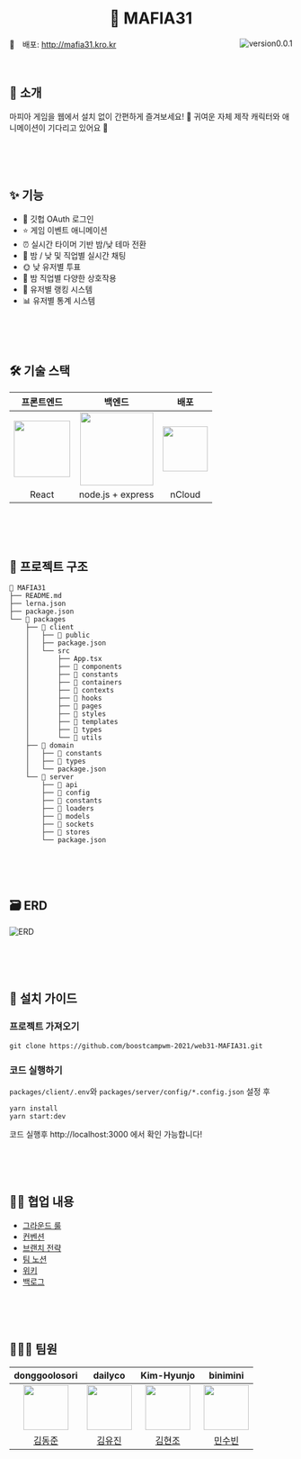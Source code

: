 <h1 align="center">
	🔫 MAFIA31
</h1>
<img src="https://img.shields.io/badge/version-v0.0.1-blue" alt="version0.0.1" align='right'/>

🔗 배포: <http://mafia31.kro.kr>

<br/>

## 👋 소개

마피아 게임을 웹에서 설치 없이 간편하게 즐겨보세요! 🔫
귀여운 자체 제작 캐릭터와 애니메이션이 기다리고 있어요 💜

<br/><br/><br/>

## ✨ 기능

- 👤 깃헙 OAuth 로그인
- ⭐ 게임 이벤트 애니메이션
- ⏰ 실시간 타이머 기반 밤/낮 테마 전환
- 💬 밤 / 낮 및 직업별 실시간 채팅
- 🌞 낮 유저별 투표
- 🌝 밤 직업별 다양한 상호작용
- 🥇 유저별 랭킹 시스템
- 📊 유저별 통계 시스템

<br/><br/><br/>

## 🛠 기술 스택

|                                                      **프론트엔드**                                                       |                                         **백엔드**                                          |                                    **배포**                                    |
| :-----------------------------------------------------------------------------------------------------------------------: | :-----------------------------------------------------------------------------------------: | :----------------------------------------------------------------------------: |
| <img src="https://upload.wikimedia.org/wikipedia/commons/thumb/a/a7/React-icon.svg/512px-React-icon.svg.png" width="100"> | <img src="https://nodejs.org/static/images/logos/nodejs-new-pantone-black.svg" width="130"> | <img src="https://t1.daumcdn.net/cfile/tistory/21227C3459016C9518" width="80"> |
|                                                           React                                                           |                                      node.js + express                                      |                                     nCloud                                     |

<br/><br/><br/>

## 📂 프로젝트 구조

```
📁 MAFIA31
├── README.md
├── lerna.json
├── package.json
└── 📁 packages
    ├── 📁 client
    │   ├── 📁 public
    │   ├── package.json
    │   └── src
    │       ├── App.tsx
    │       ├── 📁 components
    │       ├── 📁 constants
    │       ├── 📁 containers
    │       ├── 📁 contexts
    │       ├── 📁 hooks
    │       ├── 📁 pages
    │       ├── 📁 styles
    │       ├── 📁 templates
    │       ├── 📁 types
    │       └── 📁 utils
    ├── 📁 domain
    │   ├── 📁 constants
    │   ├── 📁 types
    │   └── package.json
    └── 📁 server
        ├── 📁 api
        ├── 📁 config
        ├── 📁 constants
        ├── 📁 loaders
        ├── 📁 models
        ├── 📁 sockets
        ├── 📁 stores
        └── package.json

```

<br/><br/><br/>

## 🗃 ERD

![ERD](https://i.imgur.com/jaNSi1H.png)

<br/><br/><br/>

## 📜 설치 가이드

### 프로젝트 가져오기

```
git clone https://github.com/boostcampwm-2021/web31-MAFIA31.git
```

### 코드 실행하기

`packages/client/.env`와 `packages/server/config/*.config.json` 설정 후

```
yarn install
yarn start:dev
```

코드 실행후 http://localhost:3000 에서 확인 가능합니다!

<br/><br/><br/>

## 🤙🏻 협업 내용

- [그라운드 룰][ground-rule]
- [컨벤션][convention]
- [브랜치 전략][branch-strategy]
- [팀 노션][notion]
- [위키][wiki]
- [백로그][backlog]

<br/><br/><br/>

## 👩🏻‍💻 팀원

|                      **donggoolosori**                      |                      **dailyco**                      |                      **Kim-Hyunjo**                      |                      **binimini**                      |
| :---------------------------------------------------------: | :---------------------------------------------------: | :------------------------------------------------------: | :----------------------------------------------------: |
| <img src="https://github.com/donggoolosori.png" width="80"> | <img src="https://github.com/dailyco.png" width="80"> | <img src="https://github.com/Kim-Hyunjo.png" width="80"> | <img src="https://github.com/binimini.png" width="80"> |
|            [김동준](https://github.com/dailyco)             |         [김유진](https://github.com/dailyco)          |         [김현조](https://github.com/Kim-Hyunjo)          |         [민수빈](https://github.com/binimini)          |

[ground-rule]: https://github.com/boostcampwm-2021/web31-MAFIA31/wiki/%F0%9F%A4%99%F0%9F%8F%BB-%EA%B7%B8%EB%9D%BC%EC%9A%B4%EB%93%9C-%EB%A3%B0
[convention]: https://github.com/boostcampwm-2021/web31-MAFIA31/wiki/%E2%9C%A8-%EC%BB%A8%EB%B2%A4%EC%85%98
[branch-strategy]: https://github.com/boostcampwm-2021/web31-MAFIA31/wiki/%EB%B8%8C%EB%9E%9C%EC%B9%98-%EC%A0%84%EB%9E%B5
[notion]: https://seed-cry-ce7.notion.site/QUARTER-f5f30a4b31264ae48129812cfb6e67f0
[wiki]: https://github.com/boostcampwm-2021/web31-MAFIA31/wiki
[backlog]: https://www.notion.so/1661832777304e1cb5b174e5cdf88828?v=60f48437c978401988726113f48ec8f7
